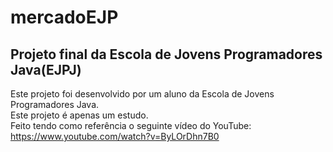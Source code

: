 # mercadoEJP
## Projeto final da Escola de Jovens Programadores Java(EJPJ)  
Este projeto foi desenvolvido por um aluno da Escola de Jovens Programadores Java.  
Este projeto é apenas um estudo.  
Feito tendo como referência o seguinte vídeo do YouTube: https://www.youtube.com/watch?v=ByLOrDhn7B0

